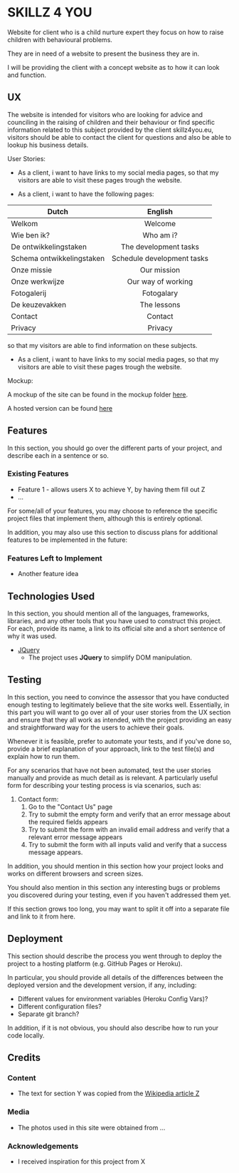 # SKILLZ 4 YOU

Website for client who is a child nurture expert they focus on how to raise children with behavioural problems.

They are in need of a website to present the business they are in.

I will be providing the client with a concept website as to how it can look and function.

## UX

The website is intended for visitors who are looking for advice and counciling in the raising of children and their behaviour or find specific information related to this subject provided by the client skillz4you.eu, visitors should be able to contact the client for questions and also be able to lookup his business details.

User Stories:
- As a client, i want to have links to my social media pages, so that my visitors are able to visit these pages trough the website.

- As a client, i want to have the following pages:

| Dutch         | English |
| ------------- |:--------:|
| Welkom        | Welcome   |
| Wie ben ik?     | Who am i? |
| De ontwikkelingstaken | The development tasks|
| Schema ontwikkelingstaken | Schedule development tasks |
| Onze missie | Our mission |
| Onze werkwijze | Our way of working |
| Fotogalerij | Fotogalary |
| De keuzevakken | The lessons |
| Contact | Contact |
| Privacy | Privacy |

 so that my visitors are able to find information on these subjects.


- As a client, i want to have links to my social media pages, so that my visitors are able to visit these pages trough the website.

Mockup:

A mockup of the site can be found in the mockup folder [here](https://github.com/wickyakloe/skillz4you/tree/master/mockup).

A hosted version can be found [here](https://github.com/wickyakloe/skillz4you/tree/master/mockup)


## Features

In this section, you should go over the different parts of your project, and describe each in a sentence or so.
 
### Existing Features
- Feature 1 - allows users X to achieve Y, by having them fill out Z
- ...

For some/all of your features, you may choose to reference the specific project files that implement them, although this is entirely optional.

In addition, you may also use this section to discuss plans for additional features to be implemented in the future:

### Features Left to Implement
- Another feature idea

## Technologies Used

In this section, you should mention all of the languages, frameworks, libraries, and any other tools that you have used to construct this project. For each, provide its name, a link to its official site and a short sentence of why it was used.

- [JQuery](https://jquery.com)
    - The project uses **JQuery** to simplify DOM manipulation.


## Testing

In this section, you need to convince the assessor that you have conducted enough testing to legitimately believe that the site works well. Essentially, in this part you will want to go over all of your user stories from the UX section and ensure that they all work as intended, with the project providing an easy and straightforward way for the users to achieve their goals.

Whenever it is feasible, prefer to automate your tests, and if you've done so, provide a brief explanation of your approach, link to the test file(s) and explain how to run them.

For any scenarios that have not been automated, test the user stories manually and provide as much detail as is relevant. A particularly useful form for describing your testing process is via scenarios, such as:

1. Contact form:
    1. Go to the "Contact Us" page
    2. Try to submit the empty form and verify that an error message about the required fields appears
    3. Try to submit the form with an invalid email address and verify that a relevant error message appears
    4. Try to submit the form with all inputs valid and verify that a success message appears.

In addition, you should mention in this section how your project looks and works on different browsers and screen sizes.

You should also mention in this section any interesting bugs or problems you discovered during your testing, even if you haven't addressed them yet.

If this section grows too long, you may want to split it off into a separate file and link to it from here.

## Deployment

This section should describe the process you went through to deploy the project to a hosting platform (e.g. GitHub Pages or Heroku).

In particular, you should provide all details of the differences between the deployed version and the development version, if any, including:
- Different values for environment variables (Heroku Config Vars)?
- Different configuration files?
- Separate git branch?

In addition, if it is not obvious, you should also describe how to run your code locally.


## Credits

### Content
- The text for section Y was copied from the [Wikipedia article Z](https://en.wikipedia.org/wiki/Z)

### Media
- The photos used in this site were obtained from ...

### Acknowledgements

- I received inspiration for this project from X
